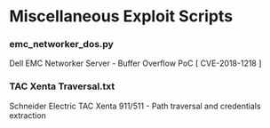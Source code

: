 # Miscellaneous Exploit Scripts

### emc_networker_dos.py
Dell EMC Networker Server - Buffer Overflow PoC \[ CVE-2018-1218 \]
### TAC Xenta Traversal.txt
Schneider Electric TAC Xenta 911/511 - Path traversal and credentials extraction

